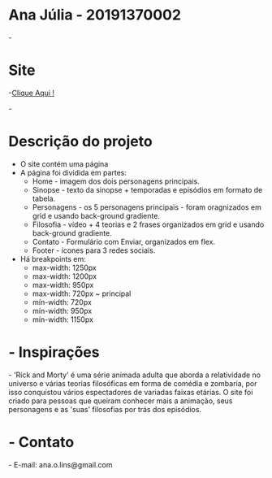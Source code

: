 # Ana Júlia - 20191370002
-<h1>Site</h1>
  -<a href="https://anajulia29.github.io/projlm.github.io/site/" target="_blank">Clique Aqui !</a>
  
-<h1>Descrição do projeto</h1>
  - O site contém uma página
  - A página foi dividida em partes:
      - Home - imagem dos dois personagens principais. 
      - Sinopse - texto da sinopse + temporadas e episódios em formato de tabela.
      - Personagens - os 5 personagens principais - foram oragnizados em grid e usando back-ground gradiente. 
      - Filosofia - vídeo + 4 teorias e 2 frases organizados em grid e usando back-ground gradiente.
      - Contato - Formulário com Enviar, organizados em flex.
      - Footer - ícones para 3 redes sociais.
  - Há breakpoints em:
      - max-width: 1250px
      - max-width: 1200px
      - max-width: 950px
      - max-width: 720px ~ principal
      - mín-width: 720px
      - mín-width: 950px
      - mín-width: 1150px
      
<h1>- Inspirações</h1>
  - 'Rick and Morty' é uma série animada adulta que aborda a relatividade no universo e várias teorias filosóficas em forma de comédia e zombaria, por isso conquistou vários espectadores de variadas faixas etárias. O site foi criado para pessoas que queiram conhecer mais a animação, seus personagens e as 'suas' filosofias por trás dos episódios.

<h1>- Contato</h1>
  - E-mail:  ana.o.lins@gmail.com
